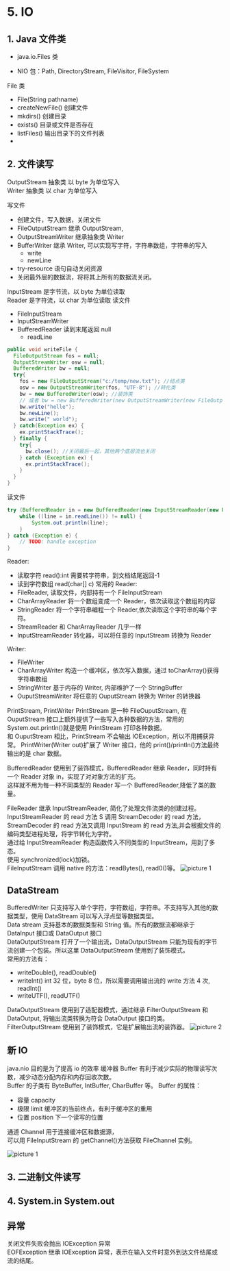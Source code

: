 # 5. IO

## 1. Java 文件类

- java.io.Files 类

- NIO 包：Path, DirectoryStream, FileVisitor, FileSystem

File 类

- File(String pathname)
- createNewFile() 创建文件
- mkdirs() 创建目录
- exists() 目录或文件是否存在
- listFiles() 输出目录下的文件列表
-

## 2. 文件读写

OutputStream 抽象类 以 byte 为单位写入  
Writer 抽象类 以 char 为单位写入

写文件

- 创建文件，写入数据，关闭文件
- FileOutputStream 继承 OutputStream,
- OutputStreamWriter 继承抽象类 Writer
- BufferWriter 继承 Writer, 可以实现写字符，字符串数组，字符串的写入
  - write
  - newLine
- try-resource 语句自动关闭资源
- 关闭最外层的数据流，将将其上所有的数据流关闭。

InputStream 是字节流，以 byte 为单位读取  
Reader 是字符流，以 char 为单位读取
读文件

- FileInputStream
- InputStreamWriter
- BufferedReader 读到末尾返回 null
  - readLine

```java
public void writeFile {
  FileOutputStream fos = null;
  OutputStreamWriter osw = null;
  BufferedWriter bw = null;
  try{
    fos = new FileOutputStream("c:/temp/new.txt"); //结点类
    osw = new OutputStreamWriter(fos, "UTF-8"); //转化类
    bw = new BufferedWriter(osw); //装饰类
    // 或者 bw = new BufferedWriter(new OutputStreamWriter(new FileOutputStream("c:/new.txt)));
    bw.write("helle");
    bw.newLine();
    bw.write(" world");
  } catch(Exception ex) {
    ex.printStackTrace();
  } finally {
    try{
      bw.close(); //关闭最后一起，其他两个底层流也关闭
    } catch (Exception ex) {
      ex.printStackTrace();
    }
  }
}
```

读文件

```java
try (BufferedReader in = new BufferedReader(new InputStreamReader(new FileInputStream("pom.xml")))) {
    while ((line = in.readLine()) != null) {
        System.out.println(line);
    }
} catch (Exception e) {
    // TODO: handle exception
}
```

Reader:

- 读取字符 read():int 需要转字符串，到文档结尾返回-1
- 读到字符数组 read(char[] c)
  常用的 Reader:
- FileReader, 读取文件，内部持有一个 FileInputStream
- CharArrayReader 将一个数组变成一个 Reader，依次读取这个数组的内容
- StringReader 将一个字符串编程一个 Reader,依次读取这个字符串的每个字符。
- StreamReader 和 CharArrayReader 几乎一样
- InputStreamReader 转化器，可以将任意的 InputStream 转换为 Reader

Writer:

- FileWriter
- CharArrayWriter 构造一个缓冲区，依次写入数据，通过 toCharArray()获得字符串数组
- StringWriter 基于内存的 Writer, 内部维护了一个 StringBuffer
- OuputStreamWriter 将任意的 OuputStream 转换为 Writer 的转换器

PrintStream, PrintWriter
PrintStream 是一种 FileOuputStream, 在 OuputStream 接口上额外提供了一些写入各种数据的方法，常用的 System.out.println()就是使用 PrintStream 打印各种数据。  
和 OuputStream 相比，PrintStream 不会输出 IOException，所以不用捕获异常。
PrintWriter(Writer out)扩展了 Writer 接口，他的 print()/println()方法最终输出的是 char 数据。

BufferedReader 使用到了装饰模式，BufferedReader 继承 Reader，同时持有一个 Reader 对象 in，实现了对对象方法的扩充。  
这样就不用为每一种不同类型的 Reader 写一个 BufferedReader,降低了类的数量。

FileReader 继承 InputStreamReader, 简化了处理文件流类的创建过程。  
InputStreamReader 的 read 方法 S 调用 StreamDecoder 的 read 方法，StreamDecoder 的 read 方法又调用 InputStream 的 read 方法,并会根据文件的编码类型进程处理，将字节转化为字符。  
通过给 InputStreamReader 构造函数传入不同类型的 InputStream，用到了多态。  
使用 synchronized(lock)加锁。  
FileInputStream 调用 native 的方法：readBytes(), read0()等。
![picture 1](img/1624276207751.png)

## DataStream

BufferedWriter 只支持写入单个字符，字符数组，字符串。不支持写入其他的数据类型，使用 DataStream 可以写入浮点型等数据类型。  
Data stream 支持基本的数据类型和 String 值。所有的数据流都继承于 DataInput 接口或 DataOutput 接口  
DataOutputStream 打开了一个输出流，DataOutputStream 只能为现有的字节流创建一个包装。所以这里 DataOutputStream 使用到了装饰模式。  
常用的方法有：

- writeDouble(), readDouble()
- writeInt() int 32 位，byte 8 位，所以需要调用输出流的 write 方法 4 次, readInt()
- writeUTF(), readUTF()

DataOutputStream 使用到了适配器模式，通过继承 FilterOutputStream 和 DataOutput, 将输出流类转换为符合 DataOutput 接口的类。
FilterOutputStream 使用到了装饰模式，它是扩展输出流的装饰器。
![picture 2](img/1624280103173.png)

## 新 IO

java.nio 目的是为了提高 io 的效率
缓冲器 Buffer 有利于减少实际的物理读写次数，减少动态分配内存和内存回收次数。  
Buffer 的子类有 ByteBuffer, IntBuffer, CharBuffer 等。
Buffer 的属性：

- 容量 capacity
- 极限 limit 缓冲区的当前终点，有利于缓冲区的重用
- 位置 position 下一个读写的位置

通道 Channel 用于连接缓冲区和数据源，  
可以用 FileInputStream 的 getChannel()方法获取 FileChannel 实例。

![picture 1](img/1624330389807.png)

## 3. 二进制文件读写

## 4. System.in System.out

## 异常

关闭文件失败会抛出 IOException 异常  
EOFException 继承 IOException 异常，表示在输入文件时意外到达文件结尾或流的结尾。
